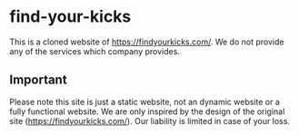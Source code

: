 # find-your-kicks
This is a cloned website of https://findyourkicks.com/. We do not provide any of the services which company provides.

## Important ##
Please note this site is just a static website, not an dynamic website or a fully functional website. We are only inspired by the design of the original site (https://findyourkicks.com/).
Our liability is limited in case of your loss.
